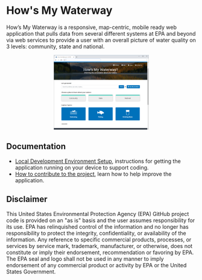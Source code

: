 
# How's My Waterway
How’s My Waterway is a responsive, map-centric, mobile ready web application that pulls data from several different systems at EPA and beyond via web services to provide a user with an overall picture of water quality on 3 levels: community, state and national.

<p align="center">
      <img height="50%" width="50%" src="https://raw.githubusercontent.com/Eastern-Research-Group/mywaterway/markdown-updates/docs/img/v2.0/Landing-Page.png?token=AAOB5DWDPMVRP4ASU5NCKWK6HQJRO">
</p>


## Documentation
- [Local Development Environment Setup](/docs/local_dev_setup.md), instructions for getting the application running on your device to support coding.
- [How to contribute to the project](/docs/CONTRIBUTING.md), learn how to help improve the application. 

## Disclaimer

This United States Environmental Protection Agency (EPA) GitHub project code is provided on an "as is" basis and the user assumes responsibility for its use.  EPA has relinquished control of the information and no longer has responsibility to protect the integrity, confidentiality, or availability of the information.  Any reference to specific commercial products, processes, or services by service mark, trademark, manufacturer, or otherwise, does not constitute or imply their endorsement, recommendation or favoring by EPA.  The EPA seal and logo shall not be used in any manner to imply endorsement of any commercial product or activity by EPA or the United States Government.
